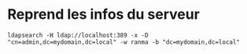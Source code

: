 # Reprend les infos du serveur 
    ldapsearch -H ldap://localhost:389 -x -D "cn=admin,dc=mydomain,dc=local" -w ranma -b "dc=mydomain,dc=local"
    